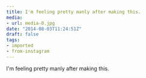 ```yaml
---
title: I'm feeling pretty manly after making this.
media:
- url: media-0.jpg
date: "2014-08-03T11:24:51Z"
draft: false
tags:
- imported
- from-instagram
---
```

I'm feeling pretty manly after making this.
